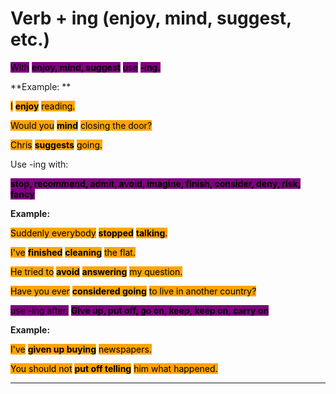 # Verb + ing (enjoy, mind, suggest, etc.)

<mark style="background-color:purple;">With</mark> <mark style="background-color:purple;">**enjoy, mind, suggest**</mark> <mark style="background-color:purple;">use</mark> <mark style="background-color:purple;">**-ing.**</mark>

**Example: **&#x20;

<mark style="background-color:orange;">I</mark> <mark style="background-color:orange;">**enjoy**</mark> <mark style="background-color:orange;">reading.</mark>&#x20;

<mark style="background-color:orange;">Would you</mark> <mark style="background-color:orange;">**mind**</mark> <mark style="background-color:orange;">closing the door?</mark>&#x20;

<mark style="background-color:orange;">Chris</mark> <mark style="background-color:orange;">**suggests**</mark> <mark style="background-color:orange;">going.</mark>

Use -ing with:&#x20;

<mark style="background-color:purple;">**stop, recommend, admit, avoid, imagine, finish, consider, deny, risk, fancy**</mark>

**Example:**

<mark style="background-color:orange;">Suddenly everybody</mark> <mark style="background-color:orange;">**stopped**</mark> <mark style="background-color:orange;"></mark><mark style="background-color:orange;">**talking**</mark><mark style="background-color:orange;">.</mark>

<mark style="background-color:orange;">I've</mark> <mark style="background-color:orange;">**finished**</mark> <mark style="background-color:orange;"></mark><mark style="background-color:orange;">**cleaning**</mark> <mark style="background-color:orange;">the flat.</mark>

<mark style="background-color:orange;">He tried to</mark> <mark style="background-color:orange;">**avoid**</mark> <mark style="background-color:orange;"></mark><mark style="background-color:orange;">**answering**</mark> <mark style="background-color:orange;">my question.</mark>

<mark style="background-color:orange;">Have you ever</mark> <mark style="background-color:orange;">**considered going**</mark> <mark style="background-color:orange;">to live in another country?</mark>

<mark style="background-color:purple;">use -ing after:</mark> <mark style="background-color:purple;">**Give up, put off, go on, keep, keep on, carry on**</mark>

**Example:**

<mark style="background-color:orange;">I've</mark> <mark style="background-color:orange;">**given up buying**</mark> <mark style="background-color:orange;">newspapers.</mark>

<mark style="background-color:orange;">You should not</mark> <mark style="background-color:orange;">**put off telling**</mark> <mark style="background-color:orange;">him what happened.</mark>

<mark style="background-color:orange;"></mark>

<mark style="background-color:purple;"></mark>

****
